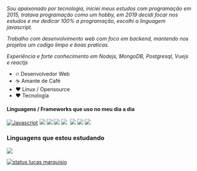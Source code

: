 *Sou apaixonado por tecnologia, iniciei meus estudos com programação em 2015, tratava programação como um hobby, em 2019 decidi focar nos estudos e me dedicar 100% a programação, escolhi a linguagem javascript.*

*Trabalho com desenvolvimento web com foco em backend, mantendo nos projetos um codigo limpo e boas praticas.*

*Experiência e forte conhecimento em Nodejs, MongoDB, Postgresql, Vuejs e reactjs*

* 🔥 Desenvolvedor Web
* ☕ Amante de Café 
* ❤️ Linux / Opensource
* ❤️ Tecnologia


#### Linguagens / Frameworks que uso no meu dia a dia

[![Javascript](https://img.shields.io/badge/JavaScript-F7DF1E?style=for-the-badge&logo=javascript&logoColor=black)]()
[![](https://img.shields.io/badge/HTML5-E34F26?style=for-the-badge&logo=html5&logoColor=white)]()
[![](https://img.shields.io/badge/CSS3-1572B6?style=for-the-badge&logo=css3&logoColor=white)]()
[![](https://img.shields.io/badge/Node.js-43853D?style=for-the-badge&logo=node.js&logoColor=white)]()
[![](https://img.shields.io/badge/Vue.js-35495E?style=for-the-badge&logo=vue.js&logoColor=4FC08D)]()
[![]()]()
[![](https://img.shields.io/badge/PostgreSQL-316192?style=for-the-badge&logo=postgresql&logoColor=white)]()
[![](https://img.shields.io/badge/MongoDB-4EA94B?style=for-the-badge&logo=mongodb&logoColor=white)]()
[![](https://img.shields.io/badge/TypeScript-007ACC?style=for-the-badge&logo=typescript&logoColor=white)]()


### Linguagens que estou estudando
[![](https://img.shields.io/badge/React_Native-20232A?style=for-the-badge&logo=react&logoColor=61DAFB)]()

[![status lucas marquisio](https://github-readme-stats.vercel.app/api?username=lucas-marquisio&hide=contribs,issues&show_icons=true&theme=tokyonight)](https://github.com/lucas-marquisio)

